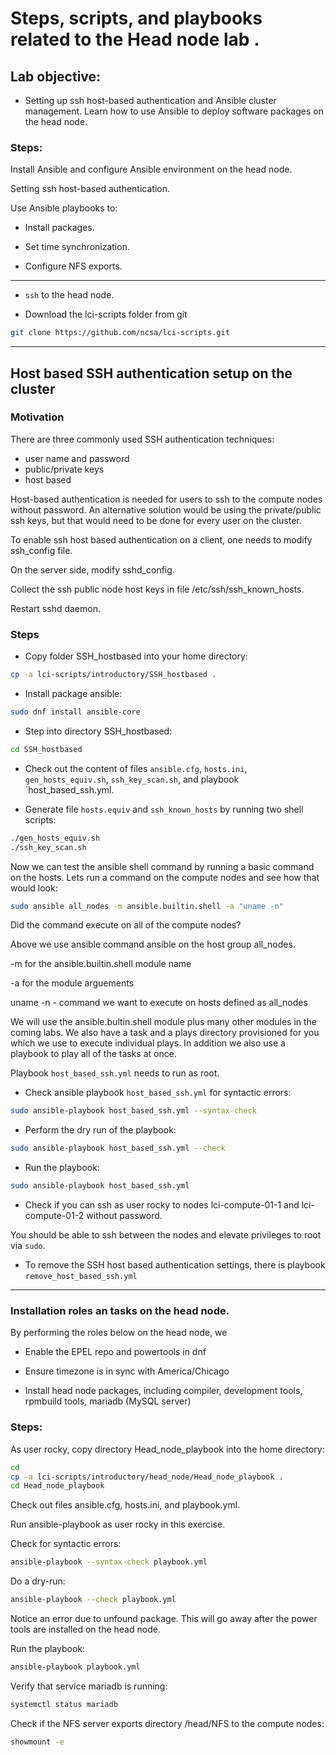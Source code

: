 # Steps, scripts, and playbooks related to the Head node lab .

## Lab objective:

- Setting up ssh host-based authentication and Ansible cluster management. Learn how to use Ansible to  deploy software packages on the head node.

### Steps:

Install Ansible and configure Ansible environment on the head node.

Setting ssh host-based authentication.

Use Ansible playbooks to:

 - Install packages.

 - Set time synchronization.

 - Configure NFS exports.

<hr>

- ```ssh``` to the head node.

- Download the lci-scripts folder from git
```bash
git clone https://github.com/ncsa/lci-scripts.git 
```

<hr>

## Host based SSH authentication setup on the cluster

### Motivation
There are three commonly used SSH authentication techniques:

   - user name and password
   - public/private keys
   - host based

Host-based authentication is needed for users to ssh to the compute nodes without password. An alternative solution would be using the private/public ssh keys, but that would need to be done for every user on the cluster.

To enable ssh host based authentication on a client, one needs to modify ssh_config file.

On the server side, modify sshd_config.

Collect the ssh public node host keys in file /etc/ssh/ssh_known_hosts.

Restart sshd daemon.

### Steps
- Copy folder SSH_hostbased into your home directory:
```bash
cp -a lci-scripts/introductory/SSH_hostbased .
```

- Install package ansible:
```bash
sudo dnf install ansible-core
```
- Step into directory SSH_hostbased:
```bash
cd SSH_hostbased
```

- Check out the content of files `ansible.cfg`, `hosts.ini`, `gen_hosts_equiv.sh`, `ssh_key_scan.sh`, and playbook `host_based_ssh.yml.


- Generate file `hosts.equiv` and `ssh_known_hosts` by running two shell scripts:
```bash
./gen_hosts_equiv.sh
./ssh_key_scan.sh
```

Now we can test the ansible shell command by running a basic command on the hosts. Lets run a command on the compute nodes and see how that would look:

```bash
sudo ansible all_nodes -m ansible.builtin.shell -a "uname -n"
```

Did the command execute on all of the compute nodes?

Above we use ansible command ansible on the host group all_nodes.

-m for the ansible.builtin.shell module name

-a for the module arguements

uname -n - command we want to execute on hosts defined as all_nodes

We will use the ansible.bultin.shell module plus many other modules in the coming labs. We also have a task and a plays directory provisioned for you which we use to execute individual plays. In addition we also use a playbook to play all of the tasks at once.

Playbook `host_based_ssh.yml` needs to run as root.

- Check ansible playbook `host_based_ssh.yml` for syntactic errors:
```bash
sudo ansible-playbook host_based_ssh.yml --syntax-check 
```

- Perform the dry run of the playbook:
```bash
sudo ansible-playbook host_based_ssh.yml --check
```

- Run the playbook:
```bash
sudo ansible-playbook host_based_ssh.yml
```

- Check if you can ssh as user rocky to nodes lci-compute-01-1 and lci-compute-01-2 without password.

You should be able to ssh between the nodes and elevate privileges to root via `sudo`.

- To remove the SSH host based authentication settings, there is playbook ```remove_host_based_ssh.yml```

<hr>

### Installation roles an tasks on the head node.

By performing the roles below on the head node, we

- Enable the EPEL repo and powertools in dnf

- Ensure timezone is in sync with America/Chicago

- Install head node packages, including compiler, development tools, rpmbuild tools, mariadb (MySQL server)

### Steps:

As user rocky, copy directory Head_node_playbook into the home directory:

```bash
cd 
cp -a lci-scripts/introductory/head_node/Head_node_playbook .
cd Head_node_playbook
```

Check out files ansible.cfg, hosts.ini, and playbook.yml.

Run ansible-playbook as user rocky in this exercise.

Check for syntactic errors:
```bash
ansible-playbook --syntax-check playbook.yml
```

Do a dry-run:
```bash
ansible-playbook --check playbook.yml
```
Notice an error due to unfound package. This will go away after the power tools are installed on the head node.

Run the playbook:
```bash
ansible-playbook playbook.yml
```

Verify that service mariadb is running:
```bash
systemctl status mariadb
```

Check if the NFS server exports directory /head/NFS to the compute nodes:
```bash
showmount -e
```


